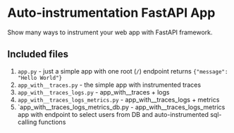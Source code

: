 # Auto-instrumentation FastAPI App

Show many ways to instrument your web app with FastAPI framework.

## Included files

1. `app.py` - just a simple app with one root (`/`) endpoint returns `{"message": "Hello World"}`
2. `app_with__traces.py` - the simple app with instrumented traces
3. `app_with__traces_logs.py` - app_with__traces + logs
4. `app_with__traces_logs_metrics.py` - app_with__traces_logs + metrics
5. `app_with__traces_logs_metrics_db.py - app_with__traces_logs_metrics app with endpoint to select users from DB and auto-instrumented sql-calling functions

